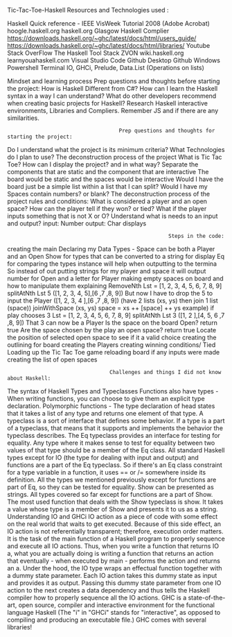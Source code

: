 
 Tic-Tac-Toe-Haskell
Resources and Technologies used :

Haskell Quick reference - IEEE VisWeek Tutorial 2008 (Adobe Acrobat)
hoogle.haskell.org 
haskell.org
Glasgow Haskell Complier https://downloads.haskell.org/~ghc/latest/docs/html/users_guide/
https://downloads.haskell.org/~ghc/latest/docs/html/libraries/
Youtube
Stack OverFlow
The Haskell Tool Stack 
ZVON
wiki.haskell.org
learnyouahaskell.com
Visual Studio Code 
Github Desktop 
Github
Windows Powershell 
Terminal 
IO, GHCi, Prelude, Data.List (Operations on lists)


 Mindset and learning process Prep questions and thoughts before starting the project: 
How is Haskell Different from C#? How can I learn the Haskell syntax in a way I can understand? What do other developers recommend when creating basic projects for Haskell? Research Haskell interactive environments, Libraries and Compliers. Remember JS and if there are any similarities. 

                                        Prep questions and thoughts for starting the project: 
Do I understand what the project is its minimum criteria? What Technologies do I plan to use? The deconstruction process of the project What is Tic Tac Toe? How can I display the project? and in what way? Separate the components that are static and the component that are interactive The board would be static and the spaces would be interactive Would I have the board just be a simple list within a list that I can split? Would I have my Spaces contain numbers? or blank? 
The deconstruction process of the project rules and conditions: 
What is considered a player and an open space? How can the player tell if they won? or tied? What if the player inputs something that is not X or O? Understand what is needs to an input and output? input: Number output: Char displays 

                                                        Steps in the code: 
creating the main Declaring my Data Types - Space can be both a Player and an Open Show for types that can be converted to a string for display Eq for comparing the types instance will help when outputting to the termina So instead of out putting strings for my player and space it will output number for Open and a letter for Player making empty spaces on board and how to manipulate them explaining RemoveNth Lst = [1, 2, 3, 4, 5, 6, 7, 8, 9] splitAtNth Lst 5 ([1, 2, 3, 4, 5],[6 ,7 ,8, 9]) But now I have to drop the 5 to input the Player ([1, 2, 3, 4 ],[6 ,7 ,8, 9]) (have 2 lists (xs, ys) then join 1 list (space)) joinWithSpace (xs, ys) space = xs ++ [space] ++ ys example) if play chooses 3 Lst = [1, 2, 3, 4, 5, 6, 7, 8, 9] splitAtNth Lst 3 ([1, 2 ],[4, 5, 6 ,7 ,8, 9]) That 3 can now be a Player Is the space on the board Open? return true Are the space chosen by the play an open space? return true Locate the position of selected open space to see if it a valid choice creating the outlining for board creating the Players creating winning conditions/ Tied Loading up the Tic Tac Toe game reloading board if any inputs were made creating the list of open spaces

                                     Challenges and things I did not know about Haskell:
 The syntax of Haskell Types and Typeclasses Functions also have types - When writing functions, you can choose to give them an explicit type declaration. Polymorphic functions - The type declaration of head states that it takes a list of any type and returns one element of that type. A typeclass is a sort of interface that defines some behavior. If a type is a part of a typeclass, that means that it supports and implements the behavior the typeclass describes. The Eq typeclass provides an interface for testing for equality. Any type where it makes sense to test for equality between two values of that type should be a member of the Eq class. All standard Haskell types except for IO (the type for dealing with input and output) and functions are a part of the Eq typeclass. So if there's an Eq class constraint for a type variable in a function, it uses == or /= somewhere inside its definition. All the types we mentioned previously except for functions are part of Eq, so they can be tested for equality. Show can be presented as strings. All types covered so far except for functions are a part of Show. The most used function that deals with the Show typeclass is show. It takes a value whose type is a member of Show and presents it to us as a string. Understanding IO and GHCi IO action as a piece of code with some effect on the real world that waits to get executed. Because of this side effect, an IO action is not referentially transparent; therefore, execution order matters. It is the task of the main function of a Haskell program to properly sequence and execute all IO actions. Thus, when you write a function that returns IO a, what you are actually doing is writing a function that returns an action that eventually - when executed by main - performs the action and returns an a. Under the hood, the IO type wraps an effectual function together with a dummy state parameter. Each IO action takes this dummy state as input and provides it as output. Passing this dummy state parameter from one IO action to the next creates a data dependency and thus tells the Haskell compiler how to properly sequence all the IO actions. GHC is a state-of-the-art, open source, compiler and interactive environment for the functional language Haskell (The "i" in "GHCi" stands for "interactive", as opposed to compiling and producing an executable file.) GHC comes with several libraries!
